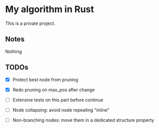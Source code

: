 # My algorithm in Rust
This is a private project.


## Notes
Nothing

## TODOs
- [x] Protect best node from pruning
- [x] Redo pruning on max_pos after change
- [ ] Extensive tests on this part before continue

- [ ] Node collapsing: avoid node repeating "inline"
- [ ] Non-branching nodes: move them in a dedicated structure property